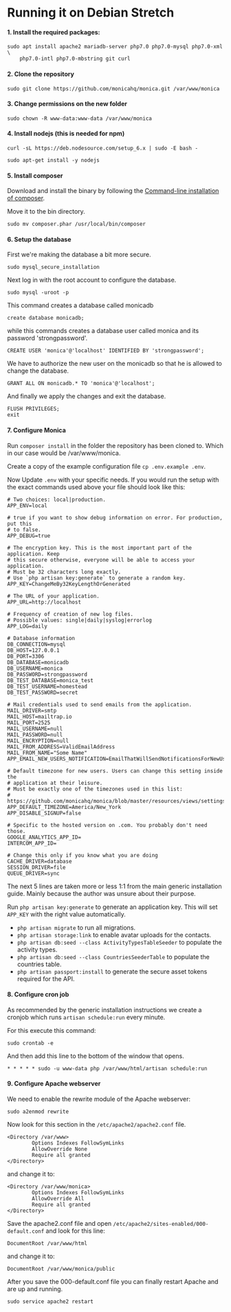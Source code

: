 # Running it on Debian Stretch

#### 1. Install the required packages:

```
sudo apt install apache2 mariadb-server php7.0 php7.0-mysql php7.0-xml \
    php7.0-intl php7.0-mbstring git curl
```

#### 2. Clone the repository

```
sudo git clone https://github.com/monicahq/monica.git /var/www/monica
```

#### 3. Change permissions on the new folder

```
sudo chown -R www-data:www-data /var/www/monica
```

#### 4. Install nodejs (this is needed for npm)

```
curl -sL https://deb.nodesource.com/setup_6.x | sudo -E bash -
```
```
sudo apt-get install -y nodejs
```

#### 5. Install composer

Download and install the binary by following the [Command-line installation of composer](https://getcomposer.org/download/).

Move it to the bin directory.
```
sudo mv composer.phar /usr/local/bin/composer
```

#### 6. Setup the database

First we're making the database a bit more secure.
```
sudo mysql_secure_installation
```

Next log in with the root account to configure the database.
```
sudo mysql -uroot -p
```

This command creates a database called monicadb
```
create database monicadb;
```

while this commands creates a database user called monica and its
password 'strongpassword'.

```
CREATE USER 'monica'@'localhost' IDENTIFIED BY 'strongpassword';
```

We have to authorize the new user on the monicadb so that he is allowed to
change the database.

```
GRANT ALL ON monicadb.* TO 'monica'@'localhost';
```

And finally we apply the changes and exit the database.
```
FLUSH PRIVILEGES;
exit
```

#### 7. Configure Monica

Run `composer install` in the folder the repository has been cloned to.
Which in our case would be /var/www/monica.

Create a copy of the example configuration file `cp .env.example .env`.

Now Update `.env` with your specific needs. If you would run the setup
with the exact commands used above your file should look like this:

```
# Two choices: local|production.
APP_ENV=local

# true if you want to show debug information on error. For production, put this
# to false.
APP_DEBUG=true

# The encryption key. This is the most important part of the application. Keep
# this secure otherwise, everyone will be able to access your application.
# Must be 32 characters long exactly.
# Use `php artisan key:generate` to generate a random key.
APP_KEY=ChangeMeBy32KeyLengthOrGenerated

# The URL of your application.
APP_URL=http://localhost

# Frequency of creation of new log files.
# Possible values: single|daily|syslog|errorlog
APP_LOG=daily

# Database information
DB_CONNECTION=mysql
DB_HOST=127.0.0.1
DB_PORT=3306
DB_DATABASE=monicadb
DB_USERNAME=monica
DB_PASSWORD=strongpassword
DB_TEST_DATABASE=monica_test
DB_TEST_USERNAME=homestead
DB_TEST_PASSWORD=secret

# Mail credentials used to send emails from the application.
MAIL_DRIVER=smtp
MAIL_HOST=mailtrap.io
MAIL_PORT=2525
MAIL_USERNAME=null
MAIL_PASSWORD=null
MAIL_ENCRYPTION=null
MAIL_FROM_ADDRESS=ValidEmailAddress
MAIL_FROM_NAME="Some Name"
APP_EMAIL_NEW_USERS_NOTIFICATION=EmailThatWillSendNotificationsForNewUser

# Default timezone for new users. Users can change this setting inside the
# application at their leisure.
# Must be exactly one of the timezones used in this list:
# https://github.com/monicahq/monica/blob/master/resources/views/settings/index.blade.php#L70
APP_DEFAULT_TIMEZONE=America/New_York
APP_DISABLE_SIGNUP=false

# Specific to the hosted version on .com. You probably don't need those.
GOOGLE_ANALYTICS_APP_ID=
INTERCOM_APP_ID=

# Change this only if you know what you are doing
CACHE_DRIVER=database
SESSION_DRIVER=file
QUEUE_DRIVER=sync
```

The next 5 lines are taken more or less 1:1 from the main generic installation
guide. Mainly because the author was unsure about their purpose.

Run `php artisan key:generate` to generate an application key. This will set `APP_KEY` with the right value automatically.
* `php artisan migrate` to run all migrations.
* `php artisan storage:link` to enable avatar uploads for the contacts.
* `php artisan db:seed --class ActivityTypesTableSeeder` to populate the
activity types.
* `php artisan db:seed --class CountriesSeederTable` to populate the countries
table.
* `php artisan passport:install` to generate the secure asset tokens required
for the API.

#### 8. Configure cron job

As recommended by the generic installation instructions we create a
cronjob which runs `artisan schedule:run` every minute.

For this execute this command:
```
sudo crontab -e
```

And then add this line to the bottom of the window that opens.

```
* * * * * sudo -u www-data php /var/www/html/artisan schedule:run
```

#### 9. Configure Apache webserver

We need to enable the rewrite module of the Apache webserver:

```
sudo a2enmod rewrite
```

Now look for this section in the `/etc/apache2/apache2.conf` file.

```
<Directory /var/www>
        Options Indexes FollowSymLinks
        AllowOverride None
        Require all granted
</Directory>
```

and change it to:

```
<Directory /var/www/monica>
        Options Indexes FollowSymLinks
        AllowOverride All
        Require all granted
</Directory>
```

Save the apache2.conf file and open `/etc/apache2/sites-enabled/000-default.conf`
and look for this line:

```
DocumentRoot /var/www/html
```
and change it to:
```
DocumentRoot /var/www/monica/public
```

After you save the 000-default.conf file you can finally restart
Apache and are up and running.
```
sudo service apache2 restart
```
